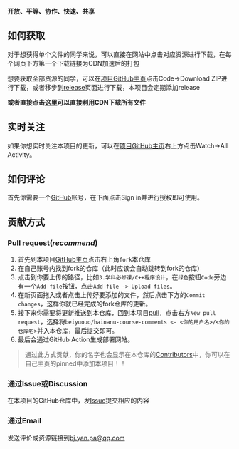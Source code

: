 **开放、平等、协作、快速、共享**

## 如何获取

对于想获得单个文件的同学来说，可以直接在网站中点击对应资源进行下载，在每个网页下方第一个下载链接为CDN加速后的打包

想要获取全部资源的同学，可以在[项目GitHub主页](https://github.com/beiyuouo/hainanu-course-comments)点击Code->Download ZIP进行下载，或者移步到[release](https://github.com/beiyuouo/hainanu-course-comments/releases)页面进行下载，本项目会定期添加release

**或者直接点击[这里](https://curly-shape-d178.qinse.workers.dev/https://github.com/beiyuouo/hainanu-course-comments/releases/download/latest/release.zip)可以直接利用CDN下载所有文件**

## 实时关注

如果你想实时关注本项目的更新，可以在[项目GitHub主页](https://github.com/beiyuouo/hainanu-course-comments)右上方点击Watch->All Activity。

## 如何评论

首先你需要一个[GitHub](https://github.com)账号，在下面点击Sign in并进行授权即可使用。

## 贡献方式

### Pull request(*recommend*)

1. 首先到本项目[GitHub主页](https://github.com/beiyuouo/hainanu-course-comments)点击右上角`fork`本仓库
2. 在自己账号内找到fork的仓库（此时应该会自动跳转到fork的仓库）
3. 点击到你要上传的路径，比如`3.学科必修课/C++程序设计`，在`绿色`按钮`Code`旁边有一个`Add file`按钮，点击`Add file -> Upload files`。
4. 在新页面拖入或者点击上传好要添加的文件，然后点击下方的`Commit changes`，这样你就已经完成的fork仓库的更新。
5. 接下来你需要将更新推送到本仓库，回到本项目[pull](https://github.com/beiyuouo/hainanu-course-comments/pulls)，点击右方`New pull request`，选择将`beiyuouo/hainanu-course-comments <- <你的用户名>/<你的仓库名>`并入本仓库，最后提交即可。
6. 最后会通过GitHub Action生成部署网站。

> 通过此方式贡献，你的名字也会显示在本仓库的[Contributors](https://github.com/beiyuouo/hainanu-course-comments/graphs/contributors)中，你可以在自己主页的pinned中添加本项目！！


### 通过Issue或Discussion

在本项目的GitHub仓库中，发[Issue](https://github.com/beiyuouo/hainanu-course-comments/issues)提交相应的内容

### 通过Email

发送评价或资源链接到[bj.yan.pa@qq.com](mailto:bj.yan.pa@qq.com)

